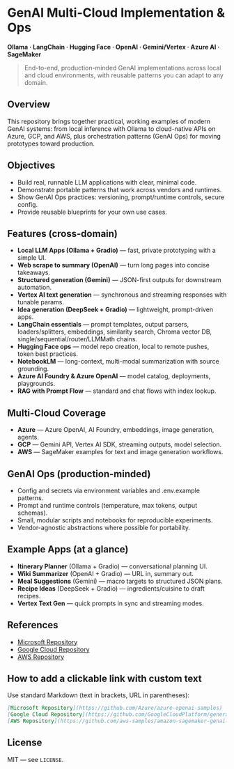 # GenAI Multi-Cloud Implementation & Ops

**Ollama · LangChain · Hugging Face · OpenAI · Gemini/Vertex · Azure AI · SageMaker**

> End-to-end, production-minded GenAI implementations across local and cloud environments, with reusable patterns you can adapt to any domain.

## Overview

This repository brings together practical, working examples of modern GenAI systems: from local inference with Ollama to cloud-native APIs on Azure, GCP, and AWS, plus orchestration patterns (GenAI Ops) for moving prototypes toward production.

## Objectives

* Build real, runnable LLM applications with clear, minimal code.
* Demonstrate portable patterns that work across vendors and runtimes.
* Show GenAI Ops practices: versioning, prompt/runtime controls, secure config.
* Provide reusable blueprints for your own use cases.

## Features (cross-domain)

* **Local LLM Apps (Ollama + Gradio)** — fast, private prototyping with a simple UI.
* **Web scrape to summary (OpenAI)** — turn long pages into concise takeaways.
* **Structured generation (Gemini)** — JSON-first outputs for downstream automation.
* **Vertex AI text generation** — synchronous and streaming responses with tunable params.
* **Idea generation (DeepSeek + Gradio)** — lightweight, prompt-driven apps.
* **LangChain essentials** — prompt templates, output parsers, loaders/splitters, embeddings, similarity search, Chroma vector DB, single/sequential/router/LLMMath chains.
* **Hugging Face ops** — model repo creation, local to remote pushes, token best practices.
* **NotebookLM** — long-context, multi-modal summarization with source grounding.
* **Azure AI Foundry & Azure OpenAI** — model catalog, deployments, playgrounds.
* **RAG with Prompt Flow** — standard and chat flows with index lookup.

## Multi-Cloud Coverage

* **Azure** — Azure OpenAI, AI Foundry, embeddings, image generation, agents.
* **GCP** — Gemini API, Vertex AI SDK, streaming outputs, model selection.
* **AWS** — SageMaker examples for text and image generation workflows.

## GenAI Ops (production-minded)

* Config and secrets via environment variables and .env.example patterns.
* Prompt and runtime controls (temperature, max tokens, output schemas).
* Small, modular scripts and notebooks for reproducible experiments.
* Vendor-agnostic abstractions where possible for portability.

## Example Apps (at a glance)

* **Itinerary Planner** (Ollama + Gradio) — conversational planning UI.
* **Wiki Summarizer** (OpenAI + Gradio) — URL in, summary out.
* **Meal Suggestions** (Gemini) — macro targets to structured JSON plans.
* **Recipe Ideas** (DeepSeek + Gradio) — ingredients/cuisine to draft recipes.
* **Vertex Text Gen** — quick prompts in sync and streaming modes.

## References

* [Microsoft Repository](https://github.com/Azure/azure-openai-samples)
* [Google Cloud Repository](https://github.com/GoogleCloudPlatform/generative-ai)
* [AWS Repository](https://github.com/aws-samples/amazon-sagemaker-genai-sample-notebooks)

## How to add a clickable link with custom text

Use standard Markdown (text in brackets, URL in parentheses):

```md
[Microsoft Repository](https://github.com/Azure/azure-openai-samples)
[Google Cloud Repository](https://github.com/GoogleCloudPlatform/generative-ai)
[AWS Repository](https://github.com/aws-samples/amazon-sagemaker-genai-sample-notebooks)
```

## License

MIT — see `LICENSE`.

